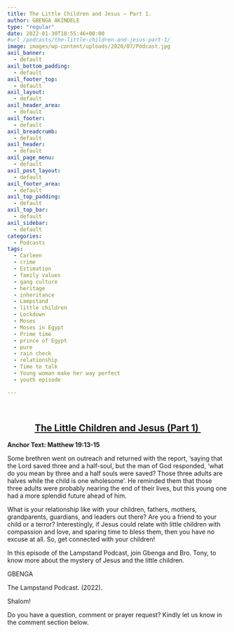 ```yaml
---
title: The Little Children and Jesus – Part 1.
author: GBENGA AKINDELE
type: "regular"
date: 2022-01-30T18:55:46+00:00
#url /podcasts/the-little-children-and-jesus-part-1/
image: images/wp-content/uploads/2020/07/Podcast.jpg
axil_banner:
  - default
axil_bottom_padding:
  - default
axil_footer_top:
  - default
axil_layout:
  - default
axil_header_area:
  - default
axil_footer:
  - default
axil_breadcrumb:
  - default
axil_header:
  - default
axil_page_menu:
  - default
axil_post_layout:
  - default
axil_footer_area:
  - default
axil_top_padding:
  - default
axil_top_bar:
  - default
axil_sidebar:
  - default
categories:
  - Podcasts
tags:
  - Carleen
  - crime
  - Estimation
  - family values
  - gang culture
  - heritage
  - inheritance
  - Lampstand
  - little children
  - Lockdown
  - Moses
  - Moses in Egypt
  - Prime time
  - prince of Egypt
  - pure
  - rain check
  - relationship
  - Time to talk
  - Young woman make her way perfect
  - youth episode

---
```

&nbsp;

<h2 style="text-align: center;">
  <strong><u>The Little Children and Jesus (Part 1) </u></strong>
</h2>

**Anchor Text: Matthew 19:13-15**

Some brethren went on outreach and returned with the report, ‘saying that the Lord saved three and a half-soul, but the man of God responded, ‘what do you mean by three and a half souls were saved? Those three adults are halves while the child is one wholesome’. He reminded them that those three adults were probably nearing the end of their lives, but this young one had a more splendid future ahead of him.

What is your relationship like with your children, fathers, mothers, grandparents, guardians, and leaders out there? Are you a friend to your child or a terror? Interestingly, if Jesus could relate with little children with compassion and love, and sparing time to bless them, then you have no excuse at all. So, get connected with your children!

In this episode of the Lampstand Podcast, join Gbenga and Bro. Tony, to know more about the mystery of Jesus and the little children.

GBENGA



The Lampstand Podcast. (2022).

Shalom!

Do you have a question, comment or prayer request? Kindly let us know in the comment section below.